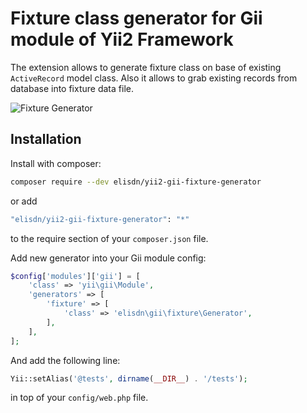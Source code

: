 # Fixture class generator for Gii module of Yii2 Framework

The extension allows to generate fixture class on base of existing `ActiveRecord` model class. Also it allows to grab existing records from database into fixture data file.

![Fixture Generator](screenshot.png)

## Installation

Install with composer:

```bash
composer require --dev elisdn/yii2-gii-fixture-generator
```

or add

```bash
"elisdn/yii2-gii-fixture-generator": "*"
```

to the require section of your `composer.json` file.

Add new generator into your Gii module config:

```php
$config['modules']['gii'] = [
    'class' => 'yii\gii\Module',
    'generators' => [
        'fixture' => [
            'class' => 'elisdn\gii\fixture\Generator',
        ],
    ],
];
```

And add the following line:

```php
Yii::setAlias('@tests', dirname(__DIR__) . '/tests');
```

in top of your `config/web.php` file.